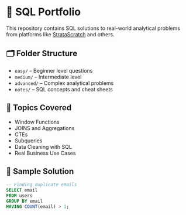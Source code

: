 # 🧠 SQL Portfolio

This repository contains SQL solutions to real-world analytical problems from platforms like [StrataScratch](https://stratascratch.com) and others.

## 🗂 Folder Structure

- `easy/` – Beginner level questions
- `medium/` – Intermediate level
- `advanced/` – Complex analytical problems
- `notes/` – SQL concepts and cheat sheets

## 🚀 Topics Covered

- Window Functions
- JOINS and Aggregations
- CTEs
- Subqueries
- Data Cleaning with SQL
- Real Business Use Cases

## 🔗 Sample Solution

```sql
-- Finding duplicate emails
SELECT email
FROM users
GROUP BY email
HAVING COUNT(email) > 1;

